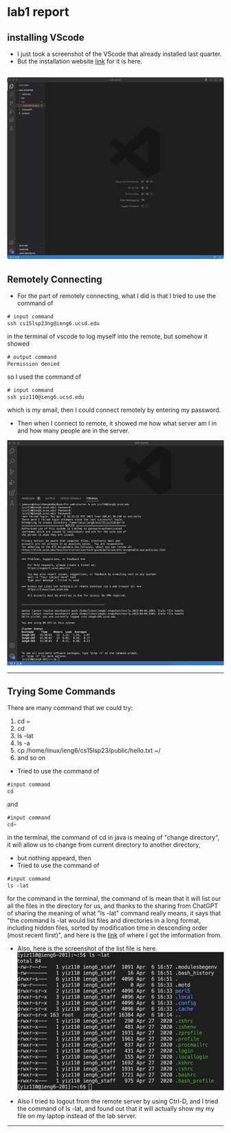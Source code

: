 # lab1 report

## installing VScode

* I just took a screenshot of the VScode that already installed last quarter.
* But the installation website [link](https://code.visualstudio.com/download) for it is here.

![Image](vscode.jpg)
---

## Remotely Connecting
* For the part of remotely connecting, what I did is that I tried to use the command of 
```
# input command
ssh cs15lsp23ng@ieng6.ucsd.edu
```
in the terminal of vscode to log myself into the remote, but somehow it showed 
```
# output command
Permission denied
```
so I used the command of 
```
# input command
ssh yiz110@ieng6.ucsd.edu
```
which is my email, then I could connect remotely by entering my password.

* Then when I connect to remote, it showed me how what server am I in and how many people are in the server.

![Image](login.jpg)

---

## Trying Some Commands

There are many command that we could try:
1. cd ~
2. cd 
3. ls -lat
4. ls -a
5. cp /home/linux/ieng6/cs15lsp23/public/hello.txt ~/
6. and so on

* Tried to use the command of 
```
#input command
cd
```
and
```
#input command
cd~
```
in the terminal, the command of cd in java is meaing of "change directory", it will allow us to change from current directory to another directory,
* but nothing appeard, then
* Tried to use the command of 
```
#input command
ls -lat 
```
for the command in the terminal, the command of ls mean that it will list our all the files in the directory for us, and thanks to the sharing from ChatGPT of sharing the meaning of what "ls -lat" command really means, it says that "the command ls -lat would list files and directories in a long format, including hidden files, sorted by modification time in descending order (most recent first)", and here is the [link](https://chat.openai.com/) of where I got the imformation from.

* Also, here is the screenshot of the list file is here.
![Image](command.jpg)

* Also I tried to logout from the remote server by using Ctrl-D, and I tried the command of ls -lat, and found out that it will actually show my my file on my laptop instead of the lab server.

---
